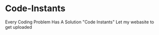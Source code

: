 # Code-Instants
Every Coding Problem Has A Solution "Code Instants"
Let my webasite to get uploaded
